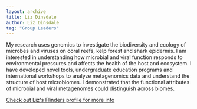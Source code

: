 ```yaml
---
layout: archive
title: Liz Dinsdale
author: Liz Dinsdale
tag: "Group Leaders"
---
```


My research uses genomics to investigate the biodiversity and ecology of microbes and viruses on coral reefs, kelp 
forest and shark epidermis.<!--more--> I am interested in understanding how microbial and viral function responds to environmental 
pressures and affects the health of the host and ecosystem. I have developed novel tools, undergraduate education 
programs and international workshops to analyze metagenomics data and understand the structure of host microbiomes. I 
demonstrated that the functional attributes of microbial and viral metagenomes could distinguish across biomes.

[Check out Liz's Flinders profile for more info](https://www.flinders.edu.au/people/elizabeth.dinsdale)

